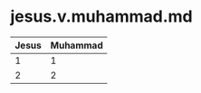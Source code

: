 # jesus.v.muhammad.md

| Jesus | Muhammad |
|-------|----------|
|1      | 1        |
|2      | 2        |
